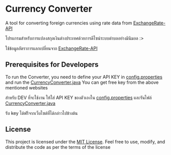 
# Currency Converter

A tool for converting foreign currencies using rate data from [ExchangeRate-API](https://www.exchangerate-api.com)

โปรแกรมสำหรับการแปลงสกุลเงินต่างประเทศด้วยการดีไซน์ระบบตำบลอย่างมินิมอล :> 

ใช้ข้อมูลอัตราการแลกเปลี่ยนจาก [ExchangeRate-API](https://www.exchangerate-api.com)

## Prerequisites for Developers

To run the Converter, you need to define your API KEY in [config.properties](src/main/resources/config.properties) and run the [CurrencyConverter.java](src/main/java/com/github/blaxk3/converter)
You can get free key from the above mentioned websites

สำหรับ DEV ที่จะใช้งาน ให้ใส่ API KEY ของตัวเองใน [config.properties](src/main/resources/config.properties) และรันไฟล์ [CurrencyConverter.java](src/main/java/com/github/blaxk3/converter)

รับ key ได้ฟรีจากเว็บไซต์ที่ได้กล่าวไปข้างต้น

## License

This project is licensed under the [MIT License](LICENSE). Feel free to use, modify, and distribute the code as per the terms of the license
